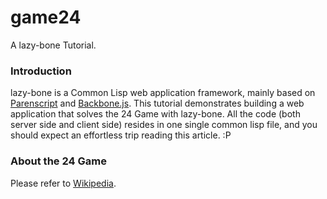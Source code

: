 game24
======

A lazy-bone Tutorial.

### Introduction

lazy-bone is a Common Lisp web application framework, mainly based on [Parenscript](http://common-lisp.net/project/parenscript/) and [Backbone.js](http://backbonejs.org/). This tutorial demonstrates building a web application that solves the 24 Game with lazy-bone. All the code (both server side and client side) resides in one single common lisp file, and you should expect an effortless trip reading this article. :P

### About the 24 Game

Please refer to [Wikipedia](http://en.wikipedia.org/wiki/24_Game).
